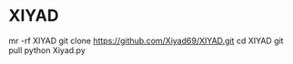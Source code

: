 # XIYAD  

mr -rf XIYAD
git clone https://github.com/Xiyad69/XIYAD.git
cd XIYAD
git pull 
python Xiyad.py
